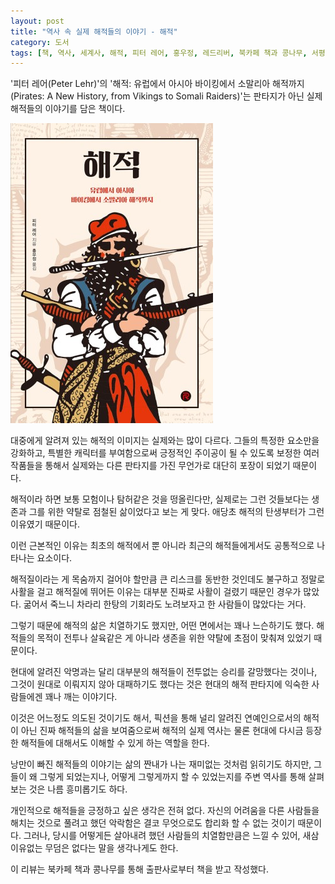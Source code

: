 ```yaml
---
layout: post
title: "역사 속 실제 해적들의 이야기 - 해적"
category: 도서
tags: [책, 역사, 세계사, 해적, 피터 레어, 홍우정, 레드리버, 북카페 책과 콩나무, 서평]
---
```


'피터 레어(Peter Lehr)'의
'해적: 유럽에서 아시아 바이킹에서 소말리아 해적까지(Pirates: A New History, from Vikings to Somali Raiders)'는
판타지가 아닌 실제 해적들의 이야기를 담은 책이다.

![표지](/images/book/pirates-book-h480.jpg)

대중에게 알려져 있는 해적의 이미지는 실제와는 많이 다르다.
그들의 특정한 요소만을 강화하고,
특별한 캐릭터를 부여함으로써
긍정적인 주이공이 될 수 있도록 보정한 여러 작품들을 통해서
실제와는 다른 판타지를 가진 무언가로 대단히 포장이 되었기 때문이다.

해적이라 하면 보통 모험이나 탐허같은 것을 떵올린다만,
실제로는 그런 것들보다는 생존과 그를 위한 약탈로 점철된 삶이었다고 보는 게 맞다.
애당초 해적의 탄생부터가 그런 이유였기 때문이다.

이런 근본적인 이유는 최초의 해적에서 뿐 아니라
최근의 해적들에게서도 공통적으로 나타나는 요소이다.

해적질이라는 게 목숨까지 걸어야 할만큼 큰 리스크를 동반한 것인데도 불구하고
정말로 사활을 걸고 해적질에 뛰어든 이유는
대부분 진짜로 사활이 걸렸기 때문인 경우가 많았다.
굶어서 죽느니 차라리 한탕의 기회라도 노려보자고 한 사람들이 많았다는 거다.

그렇기 때문에 해적의 삶은 치열하기도 했지만,
어떤 면에서는 꽤나 느슨하기도 했다.
해적들의 목적이 전투나 살육같은 게 아니라
생존을 위한 약탈에 초점이 맞춰져 있었기 때문이다.

현대에 알려진 악명과는 달리
대부분의 해적들이 전투없는 승리를 갈망했다는 것이나,
그것이 원대로 이뤄지지 않아 대패하기도 했다는 것은
현대의 해적 판타지에 익숙한 사람들에겐 꽤나 깨는 이야기다.

이것은 어느정도 의도된 것이기도 해서,
픽션을 통해 널리 알려진 연예인으로서의 해적이 아닌
진짜 해적들의 삶을 보여줌으로써
해적의 실제 역사는 물론
현대에 다시금 등장한 해적들에 대해서도 이해할 수 있게 하는 역할을 한다.

낭만이 빠진 해적들의 이야기는 삶의 짠내가 나는 재미없는 것처럼 읽히기도 하지만,
그들이 왜 그렇게 되었는지나,
어떻게 그렇게까지 할 수 있었는지를 주변 역사를 통해 살펴보는 것은 나름 흥미롭기도 하다.

개인적으로 해적들을 긍정하고 싶은 생각은 전혀 없다.
자신의 어려움을 다른 사람들을 해치는 것으로 풀려고 했던 악락함은
결코 무엇으로도 합리화 할 수 없는 것이기 때문이다.
그러나, 당시를 어떻게든 살아내려 했던 사람들의 치열함만큼은 느낄 수 있어,
새삼 이유없는 무덤은 없다는 말을 생각나게도 한다.



<div class="im im-info">
이 리뷰는 북카페 책과 콩나무를 통해 출판사로부터 책을 받고 작성했다.
</div>
